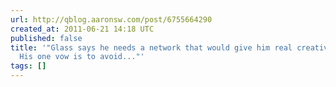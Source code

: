 ```yaml
---
url: http://qblog.aaronsw.com/post/6755664290
created_at: 2011-06-21 14:18 UTC
published: false
title: '"Glass says he needs a network that would give him real creative control.
  His one vow is to avoid..."'
tags: []
---
```



